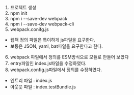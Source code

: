 1. 프로젝트 생성
2. npm init
3. npm i --save-dev webpack
4. npm i --save-dev webpack-cli
5. webpack.conifg.js
  - 웹팩 정의 파일은 특이하게 js파일을 요구한다.
  - 보통은 JSON, yaml, bat파일을 요구한다고 한다.
6. webpack 파일에서 정의를 ESM방식으로 모듈로 만들어 보았다
7. entry파일인 index.js파일을 수정하였다.
8. webpack.config.js파일에서 정의를 수정하였다.
  - 엔트리 파일 : index.js
  - 아웃풋 파일 : index.testBundle.js